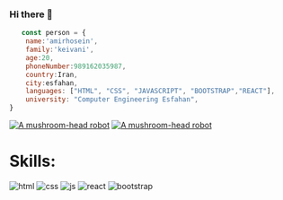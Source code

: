### Hi there 👋

```javascript
   const person = {
    name:'amirhosein',
    family:'keivani',
    age:20,
    phoneNumber:989162035987,
    country:Iran,
    city:esfahan,
    languages: ["HTML", "CSS", "JAVASCRIPT", "BOOTSTRAP","REACT"],
    university: "Computer Engineering Esfahan",
}
```
[![A mushroom-head robot](https://img.shields.io/badge/Codepen-000000?style=for-the-badge&logo=codepen&logoColor=white)]([https://codecademy.com](https://codepen.io/Amirkvni))
[![A mushroom-head robot](https://img.shields.io/badge/Instagram-E4405F?style=for-the-badge&logo=instagram&logoColor=white)](https://www.instagram.com/amirkvni?igsh=NzVobWo0OGw4ZmJs)
# Skills:
![html](https://img.shields.io/badge/HTML-239120?style=for-the-badge&logo=html5&logoColor=white)
![css](https://img.shields.io/badge/CSS-239120?&style=for-the-badge&logo=css3&logoColor=white)
![js](https://img.shields.io/badge/JavaScript-F7DF1E?style=for-the-badge&logo=javascript&logoColor=black)
![react](https://img.shields.io/badge/React-20232A?style=for-the-badge&logo=react&logoColor=61DAFB)
![bootstrap](https://img.shields.io/badge/Bootstrap-563D7C?style=for-the-badge&logo=bootstrap&logoColor=white)

